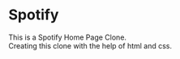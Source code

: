 # Spotify
This is a Spotify Home Page Clone.
<br>
Creating this clone with the help of html and css.
